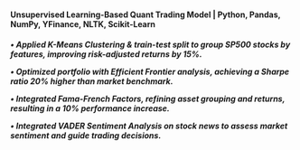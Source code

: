 <h4> Unsupervised Learning-Based Quant Trading Model | Python, Pandas, NumPy, YFinance, NLTK, Scikit-Learn</h4>

<h5>
  
• Applied K-Means Clustering & train-test split to group SP500 stocks by features, improving risk-adjusted returns by 15%.

• Optimized portfolio with Efficient Frontier analysis, achieving a Sharpe ratio 20% higher than market benchmark.

• Integrated Fama-French Factors, refining asset grouping and returns, resulting in a 10% performance increase.

• Integrated VADER Sentiment Analysis on stock news to assess market sentiment and guide trading decisions.
</h5>
